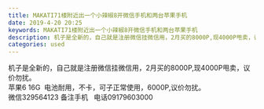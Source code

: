 ```yaml
---
title: MAKATI71楼附近出一个小辣椒8开微信手机和两台苹果手机
date: 2019-4-20 20:25
keywords: MAKATI71楼附近出一个小辣椒8开微信手机和两台苹果手机
description: 机子是全新的，自己就是注册微信挂微信用，2月买的8000P,现4000P甩卖，议价勿扰。苹果616G  电池耐用，不卡，可子正常使用，6000P,议价勿扰。微信329564123备注手机  电话09179603000
categories: used
---
```

<td class="t_f" id="postmessage_3564537">

机子是全新的，自己就是注册微信挂微信用，2月买的8000P,现4000P甩卖，议价勿扰。<br/>
苹果6 16G  电池耐用，不卡，可子正常使用，6000P,议价勿扰。<br/>
微信329564123 备注手机   电话09179603000</td>
